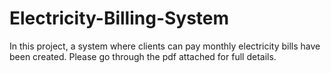 # Electricity-Billing-System
In this project, a system where clients can pay monthly electricity bills have been created. Please go through the pdf attached for full details.
